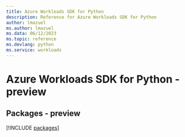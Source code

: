 ```yaml
---
title: Azure Workloads SDK for Python
description: Reference for Azure Workloads SDK for Python
author: lmazuel
ms.author: lmazuel
ms.data: 06/12/2023
ms.topic: reference
ms.devlang: python
ms.service: workloads
---
```

# Azure Workloads SDK for Python - preview
## Packages - preview
[!INCLUDE [packages](workloads-index.md)]